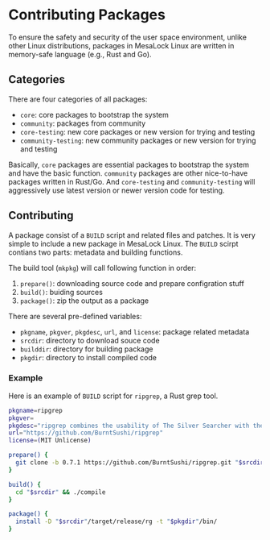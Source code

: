 # Contributing Packages

To ensure the safety and security of the user space environment, unlike other
Linux distributions, packages in MesaLock Linux are written in memory-safe
language (e.g., Rust and Go).

## Categories

There are four categories of all packages:
  - `core`: core packages to bootstrap the system
  - `community`: packages from community
  - `core-testing`: new core packages or new version for trying and testing
  - `community-testing`: new community packages or new version for trying and testing

Basically, `core` packages are essential packages to bootstrap the system and
have the basic function. `community` packages are other nice-to-have packages
written in Rust/Go. And `core-testing` and `community-testing` will aggressively
use latest version or newer version code for testing.

## Contributing

A package consist of a `BUILD` script and related files and patches. It is very
simple to include a new package in MesaLock Linux. The `BUILD` scirpt contians
two parts: metadata and building functions.

The build tool (`mkpkg`) will call following function in order:
  1. `prepare()`: downloading source code and prepare configration stuff
  2. `build()`: buiding sources
  3. `package()`: zip the output as a package

There are several pre-defined variables:
  - `pkgname`, `pkgver`, `pkgdesc`, `url`, and `license`: package related metadata
  - `srcdir`: directory to download souce code
  - `builddir`: directory for building package
  - `pkgdir`: directory to install compiled code

### Example

Here is an example of `BUILD` script for `ripgrep`, a Rust grep tool.

```sh
pkgname=ripgrep
pkgver=
pkgdesc="ripgrep combines the usability of The Silver Searcher with the raw speed of grep."
url="https://github.com/BurntSushi/ripgrep"
license=(MIT Unlicense)

prepare() {
  git clone -b 0.7.1 https://github.com/BurntSushi/ripgrep.git "$srcdir"
}

build() {
  cd "$srcdir" && ./compile
}

package() {
  install -D "$srcdir"/target/release/rg -t "$pkgdir"/bin/
}
```
